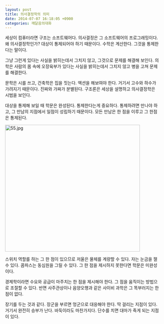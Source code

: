 ```yaml
---
layout: post
title: 의사결정학의 의미
date: 2014-07-07 16:18:05 +0900
categories: 깨달음의대화
---
```

  


세상이 컴퓨터라면 구조는 소프트웨어다. 의사결정은 그 소프트웨어의 프로그래밍이다. 왜 의사결정학인가? 대상이 통제되어야 하기 때문이다. 수학은 계산한다. 그것을 통제한다는 말이다. 

  


그냥 그런게 있다는 사실을 밝히는데서 그치지 않고, 그것으로 문제를 해결해 보인다. 의학은 사람의 몸 속에 오장육부가 있다는 사실을 밝히는데서 그치지 않고 병을 고쳐 문제를 해결한다. 

  


문학은 시를 쓰고, 건축학은 집을 짓는다. 액션을 해보여야 한다. 거기서 고수와 하수가 가려지기 때문이다. 진짜와 가짜가 분별된다. 구조론은 세상을 설명하고 의사결정학은 시범을 보인다. 

  


대상을 통제해 보일 때 학문은 완성된다. 통제한다는게 중요하다. 통제하려면 만나야 하고, 그 만남의 지점에서 일점이 성립하기 때문이다. 모든 만남은 한 점을 이루고 그 한점은 통제된다. 

  



<img src="assets/attach/images/198/305/495/55.jpg" alt="55.jpg" width="440" height="415" /> 

  


스위치 역할를 하는 그 한 점이 있으므로 저울은 물체를 계량할 수 있다. 자는 눈금을 잴 수 있다. 콤파스는 동심원을 그릴 수 있다. 그 한 점을 제시하지 못한다면 학문은 미완성이다. 

  


경제학이라면 수요와 공급이 마주치는 한 점을 제시해야 한다. 그 점을 움직이는 방법으로 조절할 수 있다. 반면 사주관상이나 음양오행과 같은 사이비 과학은 그 똑부러지는 한 점이 없다. 

  


<p class="0">
  장기를 두는 것과 같다. 장군을 부르면 멍군으로 대응해야 한다. 딱 걸리는 지점이 있다. 거기서 완전히 승부가 난다. 바둑이라도 마찬가지다. 단수를 치면 대마가 죽게 되는 지점이 있다.
</p>
